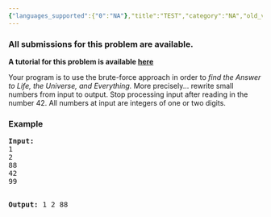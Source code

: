 ```yaml
---
{"languages_supported":{"0":"NA"},"title":"TEST","category":"NA","old_version":true,"problem_code":"TEST","tags":{"0":"NA"},"layout":"problem"}
---
```


<h3> All submissions for this problem are available. </h3><p><b>A tutorial for this problem is available <a title="here" href="/wiki/tutorial-inputoutput">here</a></b></p>
<p>Your program is to use the brute-force approach in order to <i>find the Answer to Life, the Universe, and Everything.</i> More precisely... rewrite small numbers from input to output. Stop processing input after reading in the number 42. All numbers at input are integers of one or two digits.</p>
<h3>Example</h3>
<pre>
<b>Input:</b>
1
2
88
42
99

<b>Output:</b>
1
2
88
</pre>
<p></p>    